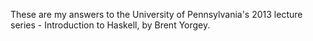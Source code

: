 These are my answers to the University of Pennsylvania's 2013 lecture series - Introduction to Haskell, by Brent Yorgey. 

